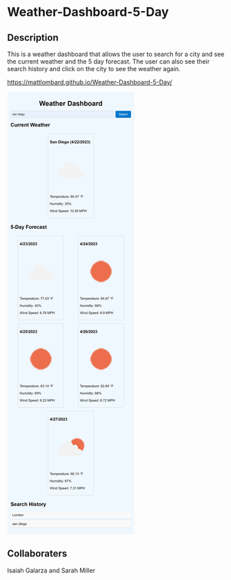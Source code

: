 # Weather-Dashboard-5-Day

## Description

This is a weather dashboard that allows the user to search for a city and see the current weather and the 5 day forecast. The user can also see their search history and click on the city to see the weather again.

https://mattlombard.github.io/Weather-Dashboard-5-Day/

![Website Image](assets/images/_C__Users_ncmat_OneDrive_Desktop_Bootcamp_Modules_module-06_Weather-Dashboard-5-Day_index.html.png)

## Collaboraters

Isaiah Galarza and Sarah Miller
